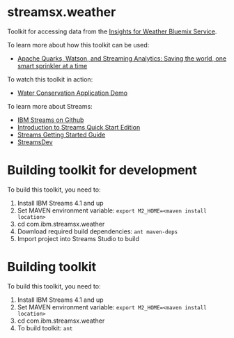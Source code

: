 # streamsx.weather

Toolkit for accessing data from the [Insights for Weather Bluemix Service](https://console.ng.bluemix.net/catalog/services/insights-for-weather).  

To learn more about how this toolkit can be used:

* [Apache Quarks, Watson, and Streaming Analytics: Saving the world, one smart sprinkler at a time](https://developer.ibm.com/bluemix/2016/06/01/better-analytics-with-apache-quarks/)

To watch this toolkit in action:

* [Water Conservation Application Demo](https://www.youtube.com/watch?v=Rvc1CqNJkOA)

To learn more about Streams:

* [IBM Streams on Github](http://ibmstreams.github.io)
* [Introduction to Streams Quick Start Edition](http://ibmstreams.github.io/streamsx.documentation/docs/4.1/qse-intro/)
* [Streams Getting Started Guide](http://ibmstreams.github.io/streamsx.documentation/docs/4.1/qse-getting-started/)
* [StreamsDev](https://developer.ibm.com/streamsdev/)


# Building toolkit for development

To build this toolkit, you need to:

1.  Install IBM Streams 4.1 and up
2.  Set MAVEN environment variable:  `export M2_HOME=<maven install location>`
3.  cd com.ibm.streamsx.weather
4.  Download required build dependencies:  `ant maven-deps`
5.  Import project into Streams Studio to build

# Building toolkit
To build this toolkit, you need to:

1.  Install IBM Streams 4.1 and up
2.  Set MAVEN environment variable:  `export M2_HOME=<maven install location>`
3.  cd com.ibm.streamsx.weather
4.  To build toolkit:  `ant`
